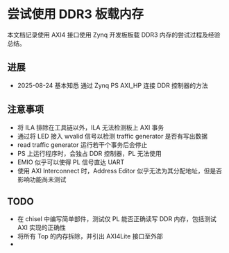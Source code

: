 # 尝试使用 DDR3 板载内存

本文档记录使用 AXI4 接口使用 Zynq 开发板板载 DDR3 内存的尝试过程及经验总结。

## 进展

- 2025-08-24 基本知悉 通过 Zynq PS AXI_HP 连接 DDR 控制器的方法


## 注意事项

- 将 ILA 排除在工具链以外，ILA 无法检测板上 AXI 事务
- 通过将 LED 接入 wvalid 信号以检测 traffic generator 是否有写出数据
- read traffic generator 运行若干个事务后会停止
- PS 上运行程序时，会独占 DDR 控制器，PL 无法使用
- EMIO 似乎可以使得 PL 信号直达 UART
- 使用 AXI Interconnect 时，Address Editor 似乎无法为其分配地址，但是否影响功能尚未测试

## TODO

- 在 chisel 中编写简单部件，测试仅 PL 能否正确读写 DDR 内存，包括测试 AXI 实现的正确性
- 将所有 Top 的内存拆除，并引出 AXI4Lite 接口至外部
- 
